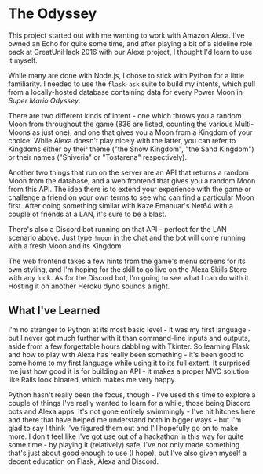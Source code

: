 # The Odyssey

This project started out with me wanting to work with Amazon Alexa. I've owned
an Echo for quite some time, and after playing a bit of a sideline role back at
GreatUniHack 2016 with our Alexa project, I thought I'd learn to use it myself.

While many are done with Node.js, I chose to stick with Python for a little
familiarity. I needed to use the `flask-ask` suite to build my intents, which
pull from a locally-hosted database containing data for every Power Moon in
*Super Mario Odyssey*.

There are two different kinds of intent - one which throws you a random Moon
from throughout the game (836 are listed, counting the various Multi-Moons as
just one), and one that gives you a Moon from a Kingdom of your choice. While
Alexa doesn't play nicely with the latter, you can refer to Kingdoms either by
their theme ("the Snow Kingdom", "the Sand Kingdom") or their names ("Shiveria"
or "Tostarena" respectively).

Another two things that run on the server are an API that returns a random Moon
from the database, and a web frontend that gives you a random Moon from this
API. The idea there is to extend your experience with the game or challenge a
friend on your own terms to see who can find a particular Moon first. After
doing something similar with Kaze Emanuar's Net64 with a couple of friends at a
LAN, it's sure to be a blast.

There's also a Discord bot running on that API - perfect for the LAN scenario
above. Just type `!moon` in the chat and the bot will come running with a fresh
Moon and its Kingdom.

The web frontend takes a few hints from the game's menu screens for its own
styling, and I'm hoping for the skill to go live on the Alexa Skills Store with
any luck. As for the Discord bot, I'm going to see what I can do with it.
Hosting it on another Heroku dyno sounds alright.

## What I've Learned

I'm no stranger to Python at its most basic level - it was my first language -
but I never got much further with it than command-line inputs and outputs, aside
from a few forgettable hours dabbling with Tkinter. So learning Flask and how to
play with Alexa has really been something - it's been good to come home to my
first language while using it to its full extent. It surprised me just how good
it is for building an API - it makes a proper MVC solution like Rails look
bloated, which makes me very happy.

Python hasn't really been the focus, though - I've used this time to explore a
couple of things I've really wanted to learn for a while, those being Discord
bots and Alexa apps. It's not gone entirely swimmingly - I've hit hitches here
and there that have helped me understand both in bigger ways - but I'm glad to
say I think I've figured them out and I'll hopefully go on to make more. I don't
feel like I've got use out of a hackathon in this way for quite some time - by
playing it (relatively) safe, I've not only made something that's just about
good enough to use (I hope), but I've also given myself a decent education on
Flask, Alexa and Discord.
